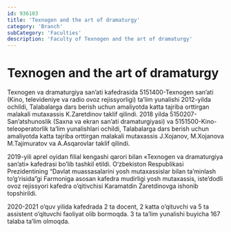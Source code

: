 ```yaml
---
id: 936103
title: 'Texnogen and the art of dramaturgy'
category: 'Branch'
subCategory: 'Faculties'
description: 'Faculty of Texnogen and the art of dramaturgy'
---
```


# Texnogen and the art of dramaturgy

<administration-card full-name="Karamatdin Zaretdinov" photo="/page/936103/photo_2020-11-27_10-33-06.jpg" phone="+998913741172" email="mobikz@mail.ru"></administration-card>

Texnogen va dramaturgiya san’ati kafedrasida 5151400-Texnogen san’ati (Kino, televideniye va radio ovoz rejissyorligi) ta’lim yunalishi 2012-yilda ochildi, Talabalarga dars berish uchun amaliyotda katta tajriba orttirgan malakali mutaxassis K.Zaretdinov taklif qilindi. 2018 yilda 5150207-San’atshunoslik (Saxna va ekran san’ati dramaturgiyasi) va 5151500-Kino-teleoperatorlik ta’lim yunalishlari ochildi, Talabalarga dars berish uchun amaliyotda katta tajriba orttirgan malakali mutaxassis J.Xojanov, M.Xojanova M.Tajimuratov va A.Asqarovlar taklif qilindi.  

2019-yili aprel oyidan filial kengashi qarori bilan «Texnogen va dramaturgiya san’ati» kafedrasi bo’lib tashkil etildi. O‘zbekiston Respublikasi Prezidentining “Davlat muassasalarini yosh mutaxassislar bilan ta’minlash to’g‘risida”gi Farmoniga asosan kafedra mudirligi yosh mutaxassis, iste’dodli ovoz rejissyori kafedra o’qitivchisi Karamatdin Zaretdinovga ishonib topshirildi.

2020-2021 o’quv yilida kafedrada 2 ta docent, 2 katta o’qituvchi va 5 ta assistent o’qituvchi faoliyat olib bormoqda. 3 ta ta’lim yunalishi buyicha 167 talaba ta’lim olmoqda.
